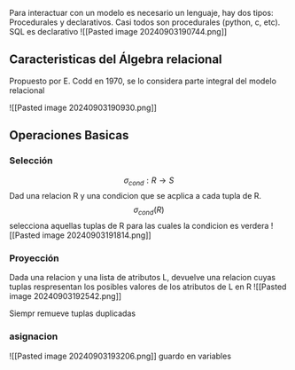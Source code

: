 Para interactuar con un modelo es necesario un lenguaje, hay dos tipos: Procedurales y declarativos. Casi todos son procedurales (python, c, etc). SQL es declarativo
![[Pasted image 20240903190744.png]]


## Caracteristicas del Álgebra relacional 
Propuesto por E. Codd en 1970, se lo considera parte integral del modelo relacional

![[Pasted image 20240903190930.png]]

## Operaciones Basicas 
### Selección
$$\sigma_{cond}:R\to S$$
Dad una relacion R y una condicion que se acplica a cada tupla de R. $$\sigma_{cond}(R)$$ selecciona aquellas tuplas de R para las cuales la condicion es verdera
![[Pasted image 20240903191814.png]]

### Proyección

Dada una relacion y una lista de atributos L, devuelve una relacion cuyas tuplas respresentan los posibles valores de los atributos de L en R
![[Pasted image 20240903192542.png]]

Siempr remueve tuplas duplicadas

### asignacion
![[Pasted image 20240903193206.png]]
guardo en variables